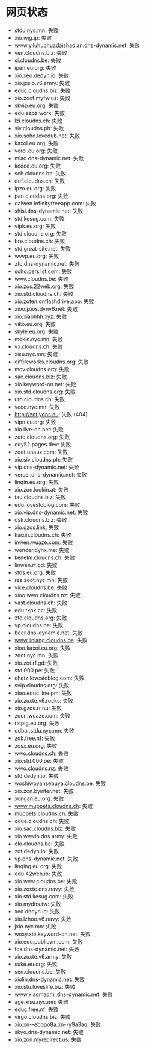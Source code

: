 # 网页状态
- stdu.nyc.mn: 失败
- xio.wjg.jp: 失败
- www.yiluhuohuadaishadian.dns-dynamic.net: 失败
- ven.cloudns.biz: 失败
- si.cloudns.be: 失败
- ipen.eu.org: 失败
- xio.xeo.dedyn.io: 失败
- xio.jxsio.v6.army: 失败
- educ.cloudns.biz: 失败
- xio.zoot.myfw.us: 失败
- skvip.eu.org: 失败
- edu.ezpz.work: 失败
- lzi.cloudns.ch: 失败
- siv.cloudns.ph: 失败
- xio.soho.lovedub.net: 失败
- kaxoi.eu.org: 失败
- vercl.eu.org: 失败
- miao.dns-dynamic.net: 失败
- kcoco.eu.org: 失败
- sch.cloudns.be: 失败
- duf.cloudns.ch: 失败
- ipzo.eu.org: 失败
- pan.cloudns.org: 失败
- daiwen.infinityfreeapp.com: 失败
- shisi.dns-dynamic.net: 失败
- std.kesug.com: 失败
- vipk.eu.org: 失败
- std.cloudns.org: 失败
- bre.cloudns.ch: 失败
- std.great-site.net: 失败
- wvvp.eu.org: 失败
- zfo.dns-dynamic.net: 失败
- soho.perslist.com: 失败
- wwv.cloudns.be: 失败
- xio.zos.22web.org: 失败
- xio.std.cloudns.ch: 失败
- xio.zoten.onflashdrive.app: 失败
- xioo.jxios.dynv6.net: 失败
- xio.xiaohhh.xyz: 失败
- viko.eu.org: 失败
- skyle.eu.org: 失败
- mokin.nyc.mn: 失败
- vx.cloudns.ch: 失败
- xisu.nyc.mn: 失败
- diffireworks.cloudns.org: 失败
- mov.cloudns.org: 失败
- sac.cloudns.biz: 失败
- xio.keyword-on.net: 失败
- xio.std.cloudns.org: 失败
- uto.cloudns.ch: 失败
- veco.nyc.mn: 失败
- http://zot.ydns.eu: 失败 (404)
- vipn.eu.org: 失败
- xio.live-on.net: 失败
- zote.cloudns.org: 失败
- cdy52.pages.dev: 失败
- zoot.unaux.com: 失败
- xio.siv.cloudns.ph: 失败
- vip.dns-dynamic.net: 失败
- vercel.dns-dynamic.net: 失败
- linqin.eu.org: 失败
- xio.zon.lookin.at: 失败
- tau.cloudns.biz: 失败
- edu.lovestoblog.com: 失败
- xio.vip.dns-dynamic.net: 失败
- dsk.cloudns.biz: 失败
- xio.gzos.link: 失败
- kaixin.cloudns.ch: 失败
- inwen.wuaze.com: 失败
- wonder.dynx.me: 失败
- kenelm.cloudns.ch: 失败
- linwen.rf.gd: 失败
- stds.eu.org: 失败
- res.zoot.nyc.mn: 失败
- vice.cloudns.be: 失败
- xioo.wwo.cloudns.nz: 失败
- vast.cloudns.ch: 失败
- edu.tkpk.cc: 失败
- zfo.cloudns.org: 失败
- vp.cloudns.be: 失败
- beer.dns-dynamic.net: 失败
- www.liniang.cloudns.be: 失败
- xioo.kaxoi.eu.org: 失败
- zoot.nyc.mn: 失败
- xio.zot.rf.gd: 失败
- std.000.pe: 失败
- chatz.lovestoblog.com: 失败
- svip.cloudns.org: 失败
- xioo.educ.line.pm: 失败
- xio.zoxte.v6.rocks: 失败
- xio.gzos.rr.nu: 失败
- zoon.wuaze.com: 失败
- ricpig.eu.org: 失败
- odbar.stdu.nyc.mn: 失败
- zok.free.nf: 失败
- zosx.eu.org: 失败
- wwo.cloudns.ch: 失败
- xio.std.000.pe: 失败
- wwo.cloudns.nz: 失败
- std.dedyn.io: 失败
- woshiwoyansebuya.cloudns.be: 失败
- xio.zon.byinter.net: 失败
- xongan.eu.org: 失败
- www.muppets.cloudns.ch: 失败
- muppets.cloudns.ch: 失败
- cdue.cloudns.ch: 失败
- xio.sac.cloudns.biz: 失败
- xio.wwvio.dns.army: 失败
- clo.cloudns.be: 失败
- zot.dedyn.io: 失败
- vp.dns-dynamic.net: 失败
- linqing.eu.org: 失败
- edu.42web.io: 失败
- xio.wwv.cloudns.be: 失败
- xio.zoxte.dns.navy: 失败
- xio.std.kesug.com: 失败
- xio.mydns.tw: 失败
- xeo.dedyn.io: 失败
- xio.lzhoo.v6.navy: 失败
- jxio.nyc.mn: 失败
- woxy.xio.keyword-on.net: 失败
- xio.edu.publicvm.com: 失败
- fox.dns-dynamic.net: 失败
- xio.zoxte.v6.army: 失败
- suke.eu.org: 失败
- sen.cloudns.be: 失败
- xiolin.dns-dynamic.net: 失败
- xio.stu.loveslife.biz: 失败
- www.xiaomaomi.dns-dynamic.net: 失败
- age.xisu.nyc.mn: 失败
- educ.free.nf: 失败
- virgo.cloudns.biz: 失败
- xio.xn--ebbpo8a.xn--y9a3aq: 失败
- skyo.dns-dynamic.net: 失败
- xio.zon.myredirect.us: 失败
